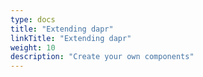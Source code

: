 ```yaml
---
type: docs
title: "Extending dapr"
linkTitle: "Extending dapr"
weight: 10
description: "Create your own components"
---
```

